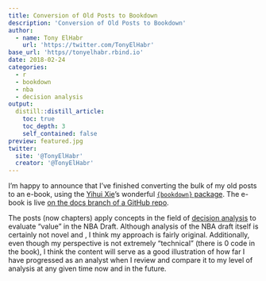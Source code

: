 ```yaml
---
title: Conversion of Old Posts to Bookdown
description: 'Conversion of Old Posts to Bookdown'
author:
  - name: Tony ElHabr
    url: 'https://twitter.com/TonyElHabr'
base_url: 'https//tonyelhabr.rbind.io'
date: 2018-02-24
categories:
  - r
  - bookdown
  - nba
  - decision analysis
output: 
  distill::distill_article:
    toc: true
    toc_depth: 3
    self_contained: false
preview: featured.jpg
twitter:
  site: '@TonyElHabr'
  creator: '@TonyElHabr'
---
```


I’m happy to announce that I’ve finished converting the bulk of my old
posts to an e-book, using the [Yihui Xie](https://yihui.name/en/)’s
wonderful [`{bookdown}` package](https://github.com/rstudio/bookdown).
The e-book is live [on the docs branch of a GitHub
repo](https://tonyelhabr.github.io/nba-decision_analysis/).

The posts (now chapters) apply concepts in the field of [decision
analysis](https://en.wikipedia.org/wiki/Decision_analysis) to evaluate
“value” in the NBA Draft. Although analysis of the NBA draft itself is
certainly not novel and , I think my approach is fairly original.
Additionally, even though my perspective is not extremely “technical”
(there is 0 code in the book), I think the content will serve as a good
illustration of how far I have progressed as an analyst when I review
and compare it to my level of analysis at any given time now and in the
future.
